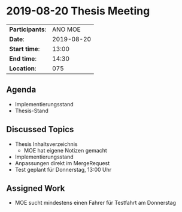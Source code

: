 # 2019-08-20 Thesis Meeting

|||
-----------------------|---------------------------------------------
 **Participants**:     | ANO MOE
 **Date**:             | 2019-08-20
 **Start time**:       | 13:00
 **End time**:         | 14:30
 **Location**:         | 075

## Agenda

* Implementierungsstand
* Thesis-Stand

## Discussed Topics

* Thesis Inhaltsverzeichnis
  * MOE hat eigene Notizen gemacht
* Implementierungsstand
 * Anpassungen direkt im MergeRequest
* Test geplant für Donnerstag, 13:00 Uhr

## Assigned Work

* MOE sucht mindestens einen Fahrer für Testfahrt am Donnerstag

